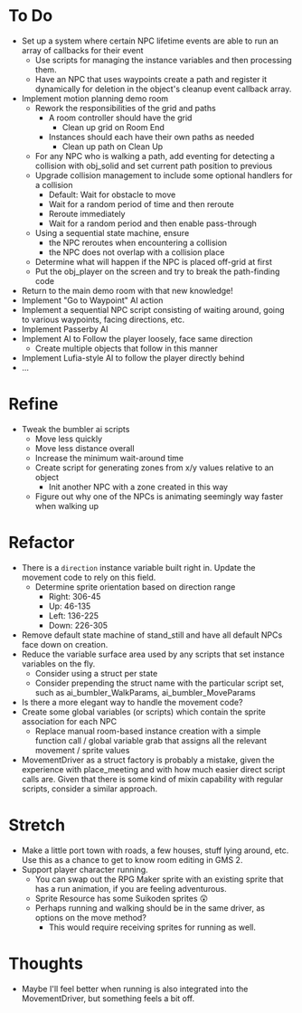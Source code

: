 # To Do
- Set up a system where certain NPC lifetime events are able to run an array of callbacks for their event
  - Use scripts for managing the instance variables and then processing them. 
  - Have an NPC that uses waypoints create a path and register it dynamically for deletion in the object's cleanup event callback array.
- Implement motion planning demo room
  - Rework the responsibilities of the grid and paths
    - A room controller should have the grid
      - Clean up grid on Room End
    - Instances should each have their own paths as needed
      - Clean up path on Clean Up
  - For any NPC who is walking a path, add eventing for detecting a collision with obj_solid and set current path position to previous
  - Upgrade collision management to include some optional handlers for a collision
    - Default: Wait for obstacle to move
    - Wait for a random period of time and then reroute
    - Reroute immediately
    - Wait for a random period and then enable pass-through 
  - Using a sequential state machine, ensure 
    - the NPC reroutes when encountering a collision
    - the NPC does not overlap with a collision place
  - Determine what will happen if the NPC is placed off-grid at first
  - Put the obj_player on the screen and try to break the path-finding code
- Return to the main demo room with that new knowledge!
- Implement "Go to Waypoint" AI action
- Implement a sequential NPC script consisting of waiting around, going to various waypoints, facing directions, etc.
- Implement Passerby AI
- Implement AI to Follow the player loosely, face same direction
  - Create multiple objects that follow in this manner
- Implement Lufia-style AI to follow the player directly behind
- ...

# Refine
- Tweak the bumbler ai scripts
  - Move less quickly
  - Move less distance overall
  - Increase the minimum wait-around time
  - Create script for generating zones from x/y values relative to an object
    - Init another NPC with a zone created in this way
  - Figure out why one of the NPCs is animating seemingly way faster when walking up


# Refactor
- There is a `direction` instance variable built right in. Update the movement code to rely on this field.
  - Determine sprite orientation based on direction range
    - Right: 306-45
    - Up: 46-135
    - Left: 136-225
    - Down: 226-305 
- Remove default state machine of stand_still and have all default NPCs face down on creation.
- Reduce the variable surface area used by any scripts that set instance variables on the fly.
  - Consider using a struct per state
  - Consider prepending the struct name with the particular script set, such as ai_bumbler_WalkParams, ai_bumbler_MoveParams
- Is there a more elegant way to handle the movement code?
- Create some global variables (or scripts) which contain the sprite association for each NPC
  - Replace manual room-based instance creation with a simple function call / global variable grab that assigns all the relevant movement / sprite values
- MovementDriver as a struct factory is probably a mistake, given the experience with place_meeting and with how much easier direct script calls are. Given that there is some kind of mixin capability with regular scripts, consider a similar approach. 

# Stretch
- Make a little port town with roads, a few houses, stuff lying around, etc. Use this as a chance to get to know room editing in GMS 2. 
- Support player character running.
  - You can swap out the RPG Maker sprite with an existing sprite that has a run animation, if you are feeling adventurous.
  - Sprite Resource has some Suikoden sprites 😲
  - Perhaps running and walking should be in the same driver, as options on the move method?
    - This would require receiving sprites for running as well.

# Thoughts
- Maybe I'll feel better when running is also integrated into the MovementDriver, but something feels a bit off.